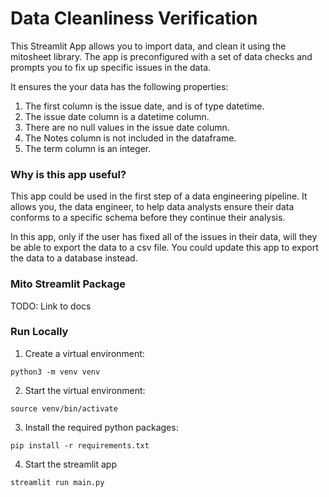 # Data Cleanliness Verification

This Streamlit App allows you to import data, and clean it using the mitosheet library. The app is preconfigured with a set of data checks and prompts you to fix up specific issues in the data.

It ensures the your data has the following properties:
1. The first column is the issue date, and is of type datetime.
2. The issue date column is a datetime column.
3. There are no null values in the issue date column.
4. The Notes column is not included in the dataframe.
5. The term column is an integer.

### Why is this app useful?
This app could be used in the first step of a data engineering pipeline. It allows you, the data engineer, to help data analysts ensure their data conforms to a specific schema before they continue their analysis. 

In this app, only if the user has fixed all of the issues in their data, will they be able to export the data to a csv file. You could update this app to export the data to a database instead.

### Mito Streamlit Package 
TODO: Link to docs

### Run Locally 
1. Create a virtual environment:
```
python3 -m venv venv
```

2. Start the virtual environment:
```
source venv/bin/activate
```

3. Install the required python packages:
```
pip install -r requirements.txt
```

4. Start the streamlit app
```
streamlit run main.py
```